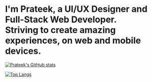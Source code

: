 # I'm Prateek, a UI/UX Designer and Full-Stack Web Developer. <br>Striving to create amazing experiences, on web and mobile devices.

[![Prateek's GitHub stats](https://github-readme-stats.vercel.app/api?username=prateekbose&count_private=true&hide=stars)](https://github.com/anuraghazra/github-readme-stats)

[![Top Langs](https://github-readme-stats.vercel.app/api/top-langs/?username=prateekbose)](https://github.com/anuraghazra/github-readme-stats)
